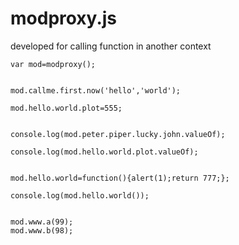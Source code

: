 # modproxy.js

developed for calling function in another context




    var mod=modproxy();
    
    
    mod.callme.first.now('hello','world');
    
    mod.hello.world.plot=555;
    
    
    console.log(mod.peter.piper.lucky.john.valueOf);
    
    console.log(mod.hello.world.plot.valueOf);


    mod.hello.world=function(){alert(1);return 777;};
    
    console.log(mod.hello.world());

    
    mod.www.a(99);
    mod.www.b(98);
    
    
